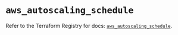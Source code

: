 # `aws_autoscaling_schedule`

Refer to the Terraform Registry for docs: [`aws_autoscaling_schedule`](https://registry.terraform.io/providers/hashicorp/aws/6.12.0/docs/resources/autoscaling_schedule).
